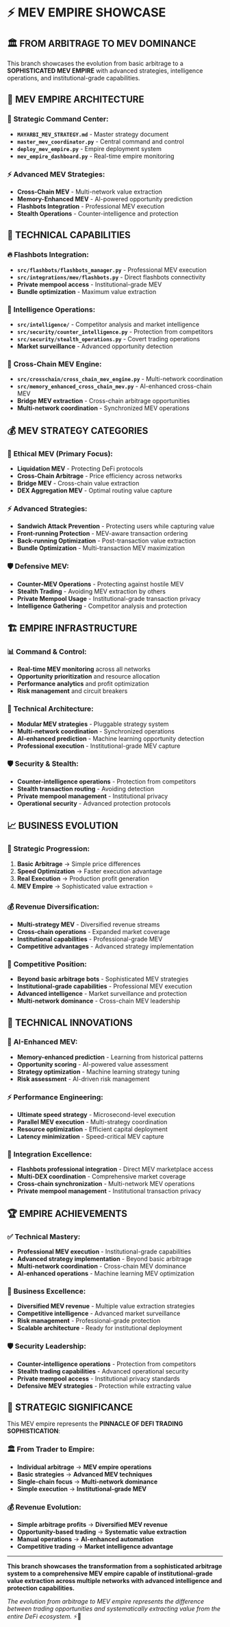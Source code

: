 # ⚡ MEV EMPIRE SHOWCASE

## 🏛️ **FROM ARBITRAGE TO MEV DOMINANCE**

This branch showcases the evolution from basic arbitrage to a **SOPHISTICATED MEV EMPIRE** with advanced strategies, intelligence operations, and institutional-grade capabilities.

## 👑 **MEV EMPIRE ARCHITECTURE**

### 🎯 **Strategic Command Center:**
- **`MAYARBI_MEV_STRATEGY.md`** - Master strategy document
- **`master_mev_coordinator.py`** - Central command and control
- **`deploy_mev_empire.py`** - Empire deployment system
- **`mev_empire_dashboard.py`** - Real-time empire monitoring

### ⚡ **Advanced MEV Strategies:**
- **Cross-Chain MEV** - Multi-network value extraction
- **Memory-Enhanced MEV** - AI-powered opportunity prediction
- **Flashbots Integration** - Professional MEV execution
- **Stealth Operations** - Counter-intelligence and protection

## 🚀 **TECHNICAL CAPABILITIES**

### 🔥 **Flashbots Integration:**
- **`src/flashbots/flashbots_manager.py`** - Professional MEV execution
- **`src/integrations/mev/flashbots.py`** - Direct flashbots connectivity
- **Private mempool access** - Institutional-grade MEV
- **Bundle optimization** - Maximum value extraction

### 🧠 **Intelligence Operations:**
- **`src/intelligence/`** - Competitor analysis and market intelligence
- **`src/security/counter_intelligence.py`** - Protection from competitors
- **`src/security/stealth_operations.py`** - Covert trading operations
- **Market surveillance** - Advanced opportunity detection

### 🌉 **Cross-Chain MEV Engine:**
- **`src/crosschain/cross_chain_mev_engine.py`** - Multi-network coordination
- **`src/memory_enhanced_cross_chain_mev.py`** - AI-enhanced cross-chain MEV
- **Bridge MEV extraction** - Cross-chain arbitrage opportunities
- **Multi-network coordination** - Synchronized MEV operations

## 💰 **MEV STRATEGY CATEGORIES**

### 🎯 **Ethical MEV (Primary Focus):**
- **Liquidation MEV** - Protecting DeFi protocols
- **Cross-Chain Arbitrage** - Price efficiency across networks
- **Bridge MEV** - Cross-chain value extraction
- **DEX Aggregation MEV** - Optimal routing value capture

### ⚡ **Advanced Strategies:**
- **Sandwich Attack Prevention** - Protecting users while capturing value
- **Front-running Protection** - MEV-aware transaction ordering
- **Back-running Optimization** - Post-transaction value extraction
- **Bundle Optimization** - Multi-transaction MEV maximization

### 🛡️ **Defensive MEV:**
- **Counter-MEV Operations** - Protecting against hostile MEV
- **Stealth Trading** - Avoiding MEV extraction by others
- **Private Mempool Usage** - Institutional-grade transaction privacy
- **Intelligence Gathering** - Competitor analysis and protection

## 🏗️ **EMPIRE INFRASTRUCTURE**

### 📊 **Command & Control:**
- **Real-time MEV monitoring** across all networks
- **Opportunity prioritization** and resource allocation
- **Performance analytics** and profit optimization
- **Risk management** and circuit breakers

### 🔧 **Technical Architecture:**
- **Modular MEV strategies** - Pluggable strategy system
- **Multi-network coordination** - Synchronized operations
- **AI-enhanced prediction** - Machine learning opportunity detection
- **Professional execution** - Institutional-grade MEV capture

### 🛡️ **Security & Stealth:**
- **Counter-intelligence operations** - Protection from competitors
- **Stealth transaction routing** - Avoiding detection
- **Private mempool management** - Institutional privacy
- **Operational security** - Advanced protection protocols

## 📈 **BUSINESS EVOLUTION**

### 🎯 **Strategic Progression:**
1. **Basic Arbitrage** → Simple price differences
2. **Speed Optimization** → Faster execution advantage
3. **Real Execution** → Production profit generation
4. **MEV Empire** → Sophisticated value extraction ⭐

### 💰 **Revenue Diversification:**
- **Multi-strategy MEV** - Diversified revenue streams
- **Cross-chain operations** - Expanded market coverage
- **Institutional capabilities** - Professional-grade MEV
- **Competitive advantages** - Advanced strategy implementation

### 🚀 **Competitive Position:**
- **Beyond basic arbitrage bots** - Sophisticated MEV strategies
- **Institutional-grade capabilities** - Professional MEV execution
- **Advanced intelligence** - Market surveillance and protection
- **Multi-network dominance** - Cross-chain MEV leadership

## 🎯 **TECHNICAL INNOVATIONS**

### 🧠 **AI-Enhanced MEV:**
- **Memory-enhanced prediction** - Learning from historical patterns
- **Opportunity scoring** - AI-powered value assessment
- **Strategy optimization** - Machine learning strategy tuning
- **Risk assessment** - AI-driven risk management

### ⚡ **Performance Engineering:**
- **Ultimate speed strategy** - Microsecond-level execution
- **Parallel MEV execution** - Multi-strategy coordination
- **Resource optimization** - Efficient capital deployment
- **Latency minimization** - Speed-critical MEV capture

### 🔗 **Integration Excellence:**
- **Flashbots professional integration** - Direct MEV marketplace access
- **Multi-DEX coordination** - Comprehensive market coverage
- **Cross-chain synchronization** - Multi-network MEV operations
- **Private mempool management** - Institutional transaction privacy

## 🏆 **EMPIRE ACHIEVEMENTS**

### ✅ **Technical Mastery:**
- **Professional MEV execution** - Institutional-grade capabilities
- **Advanced strategy implementation** - Beyond basic arbitrage
- **Multi-network coordination** - Cross-chain MEV dominance
- **AI-enhanced operations** - Machine learning MEV optimization

### 💼 **Business Excellence:**
- **Diversified MEV revenue** - Multiple value extraction strategies
- **Competitive intelligence** - Advanced market surveillance
- **Risk management** - Professional-grade protection
- **Scalable architecture** - Ready for institutional deployment

### 🛡️ **Security Leadership:**
- **Counter-intelligence operations** - Protection from competitors
- **Stealth trading capabilities** - Advanced operational security
- **Private mempool access** - Institutional privacy standards
- **Defensive MEV strategies** - Protection while extracting value

## 🎯 **STRATEGIC SIGNIFICANCE**

This MEV empire represents the **PINNACLE OF DEFI TRADING SOPHISTICATION**:

### 🏛️ **From Trader to Empire:**
- **Individual arbitrage** → **MEV empire operations**
- **Basic strategies** → **Advanced MEV techniques**
- **Single-chain focus** → **Multi-network dominance**
- **Simple execution** → **Institutional-grade MEV**

### 💰 **Revenue Evolution:**
- **Simple arbitrage profits** → **Diversified MEV revenue**
- **Opportunity-based trading** → **Systematic value extraction**
- **Manual operations** → **AI-enhanced automation**
- **Competitive trading** → **Market intelligence advantage**

---

**This branch showcases the transformation from a sophisticated arbitrage system to a comprehensive MEV empire capable of institutional-grade value extraction across multiple networks with advanced intelligence and protection capabilities.**

*The evolution from arbitrage to MEV empire represents the difference between trading opportunities and systematically extracting value from the entire DeFi ecosystem.* ⚡👑
